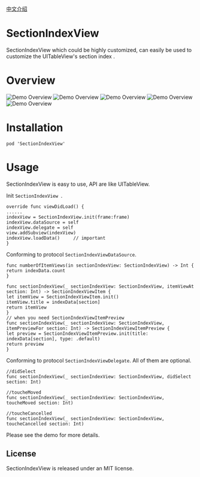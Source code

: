 [中文介绍](http://)

# SectionIndexView
SectionIndexView which could be highly customized, can easily be used to customize the UITableView's section index .

# Overview

![Demo Overview](https://github.com/1-ChenJian/SectionIndexView/blob/master/ScreenShorts/default.gif)
![Demo Overview](https://github.com/1-ChenJian/SectionIndexView/blob/master/ScreenShorts/circle.gif)
![Demo Overview](https://github.com/1-ChenJian/SectionIndexView/blob/master/ScreenShorts/drip.gif)
![Demo Overview](https://github.com/1-ChenJian/SectionIndexView/blob/master/ScreenShorts/rect.gif)
![Demo Overview](https://github.com/1-ChenJian/SectionIndexView/blob/master/ScreenShorts/empty.gif)

# Installation
```
pod 'SectionIndexView'
```


# Usage
SectionIndexView is easy to use, API are like UITableView.

Init  `SectionIndexView `.

```
override func viewDidLoad() {
......
indexView = SectionIndexView.init(frame:frame)
indexView.dataSource = self
indexView.delegate = self
view.addSubview(indexView)
indexView.loadData()     // important
}

```
Conforming to protocol `SectionIndexViewDataSource`.

```
func numberOfItemViews(in sectionIndexView: SectionIndexView) -> Int {
return indexData.count
}

func sectionIndexView(_ sectionIndexView: SectionIndexView, itemViewAt section: Int) -> SectionIndexViewItem {
let itemView = SectionIndexViewItem.init()
itemView.title = indexData[section]
return itemView
}
// when you need SectionIndexViewItemPreview
func sectionIndexView(_ sectionIndexView: SectionIndexView, itemPreviewFor section: Int) -> SectionIndexViewItemPreview {
let preview = SectionIndexViewItemPreview.init(title: indexData[section], type: .default)
return preview
}
```

Conforming to protocol `SectionIndexViewDelegate`.
All of them are optional.
```
//didSelect
func sectionIndexView(_ sectionIndexView: SectionIndexView, didSelect section: Int)

//toucheMoved
func sectionIndexView(_ sectionIndexView: SectionIndexView, toucheMoved section: Int)

//toucheCancelled
func sectionIndexView(_ sectionIndexView: SectionIndexView, toucheCancelled section: Int)

```
Please see the demo for more details.


## License

SectionIndexView is released under an MIT license.

